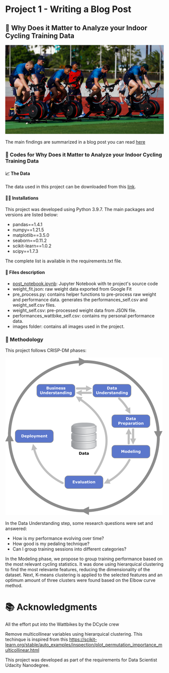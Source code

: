 # Project 1 - Writing a Blog Post
## :bicyclist: Why Does it Matter to Analyze your Indoor Cycling Training Data 


![_HGI1327.jpg](images/_HGI1327.jpg)


The main findings are summarized in a blog post you can read [here](https://medium.com/@victorspruela/why-does-it-matter-to-analyze-your-indoor-cycling-training-data-cfc0cbd2cbe9)

### :muscle: Codes for Why Does it Matter to Analyze your Indoor Cycling Training Data

#### :chart_with_upwards_trend: The Data

The data used in this project can be downloaded from this [link](https://github.com/vicrsp/udacity-ds-2022/blob/main/src/project_01/performances_wattbike_self.csv).


#### :man_technologist: Installations

This project was developed using Python 3.9.7. The main packages and versions are listed below:
* pandas==1.4.1
* numpy==1.21.5
* matplotlib==3.5.0
* seaborn==0.11.2
* scikit-learn==1.0.2
* scipy==1.7.3

The complete list is available in the requirements.txt file. 


#### :memo: Files description

* [post_notebook.ipynb](https://github.com/vicrsp/udacity-ds-2022/blob/main/src/project_01/post_notebook.ipynb): Jupyter Notebook with te project's source code
* weight_fit.json: raw weight data exported from Google Fit
* pre_process.py: contains helper functions to pre-process raw weight and performance data. generates the performances_self.csv and weight_self.csv files.
* weight_self.csv: pre-processed weight data from JSON file.
* performances_wattbike_self.csv: contains my personal performance data.
* images folder: contains all images used in the project.


### :mag_right: Methodology
This project follows CRISP-DM phases:

![CRISP-DM](images/crisp_dm.png)

In the Data Understanding step, some research questions were set and answered:

* How is my performance evolving over time?
* How good is my pedaling technique?
* Can I group training sessions into different categories?

In the Modeling phase, we propose to group training performance based on the most relevant cycling statistics. It was done using hierarquical clustering to find the most
relevante features, reducing the dimensionality of the dataset. Next, K-means clustering is applied to the selected features and an optimum amount of three clusters were found
based on the Elbow curve method.

# :books: Acknowledgments

All the effort put into the Wattbikes by the DCycle crew  

Remove multicollinear variables using hierarquical clustering. This techinque is inspired from this https://scikit-learn.org/stable/auto_examples/inspection/plot_permutation_importance_multicollinear.html

This project was developed as part of the requirements for Data Scientist Udacity Nanodegree.